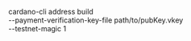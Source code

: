 cardano-cli address build \
    --payment-verification-key-file path/to/pubKey.vkey \
    --testnet-magic 1